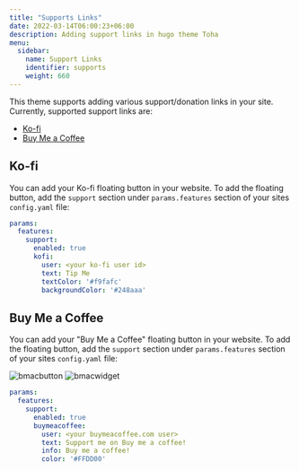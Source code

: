 ```yaml
---
title: "Supports Links"
date: 2022-03-14T06:00:23+06:00
description: Adding support links in hugo theme Toha
menu:
  sidebar:
    name: Support Links
    identifier: supports
    weight: 660
---
```


This theme supports adding various support/donation links in your site. Currently, supported support links are:

- [Ko-fi](https://ko-fi.com/)
- [Buy Me a Coffee](https://www.buymeacoffee.com/zicklam)

## Ko-fi

You can add your Ko-fi floating button in your website. To add the floating button, add the `support` section under `params.features` section of your sites `config.yaml` file:

```yaml
params:
  features:
    support:
      enabled: true
      kofi:
        user: <your ko-fi user id>
        text: Tip Me
        textColor: '#f9fafc'
        backgroundColor: '#248aaa'
```

## Buy Me a Coffee

You can add your "Buy Me a Coffee" floating button in your website. To add the floating button, add the `support` section under `params.features` section of your sites `config.yaml` file:

![bmacbutton](https://git-doc-files.s3.eu-central-1.amazonaws.com/github.com/hugo-toha/guides/buymeacoffe-button.png)
![bmacwidget](https://git-doc-files.s3.eu-central-1.amazonaws.com/github.com/hugo-toha/guides/buymeacoffe-widget.png)


```yaml
params:
  features:
    support:
      enabled: true
      buymeacoffee:
        user: <your buymeacoffee.com user>
        text: Support me on Buy me a coffee!
        info: Buy me a coffee!
        color: '#FFDD00'